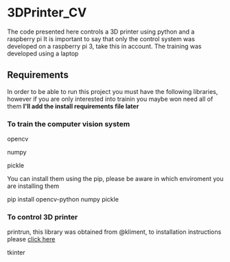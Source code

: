 # 3DPrinter_CV
The code presented here controls a 3D printer using python and a raspberry pi
It is important to say that only the control system was developed on a raspberry pi 3, take this in account.
The training was developed using a laptop

## Requirements
In order to be able to run this project you must have the following libraries, however if you are only interested into trainin you maybe won need all of them
**I'll add the install requirements file later**

### To train the computer vision system
opencv

numpy

pickle

You can install them using the pip, please be aware in which enviroment you are installing them

pip install opencv-python numpy pickle 
### To control 3D printer
printrun, this library was obtained from @kliment, to installation instructions please [click here](https://github.com/kliment/Printrun#printrun-2x)

tkinter
